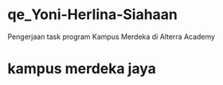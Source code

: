 # qe_Yoni-Herlina-Siahaan
Pengerjaan task program Kampus Merdeka di Alterra Academy

# kampus merdeka jaya